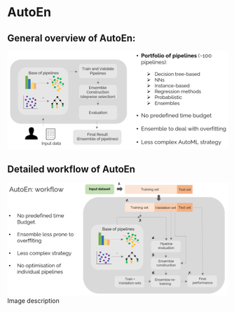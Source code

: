 # AutoEn

## General overview of AutoEn:
![Alt text](https://github.com/jsebanaz90/AutoEn/blob/main/Supplementary%20documents/AutoEn_general_workflow.PNG)

## Detailed workflow of AutoEn
![Alt text](https://github.com/jsebanaz90/AutoEn/blob/main/Supplementary%20documents/AutoEn_detailed_workflow.PNG)
Image description
